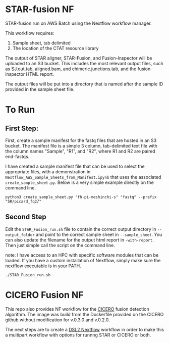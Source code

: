 # STAR-fusion NF

 STAR-fusion run on AWS Batch using the Nextflow workflow manager.

 This workflow requires:
  1. Sample sheet, tab delimited
  2. The location of the CTAT resource library

The output of STAR aligner, STAR-Fusion, and Fusion-Inspector will be uploaded to an S3 bucket. This includes the most relevant output files, such as SJ.out.tab, aligned.bam, and chimeric.junctions.tab, and the fusion inspector HTML report.

The output files will be put into a directory that is named after the sample ID provided in the sample sheet file.  

# To Run

## First Step:

First, create a sample manifest for the fastq files that are hosted in an S3 bucket. The manifest file is a simple 3 column, tab-delimited text file with the column names "Sample", "R1", and "R2", where R1 and R2 are paired end-fastqs.

I have created a sample manifest file that can be used to select the appropriate files, with a demonstration in `Nextflow_AWS_Sample_Sheets_from_Manifest.ipynb` that uses the associated `create_sample_sheet.py`. Below is a very simple example directly on the command line.

```
python3 create_sample_sheet.py "fh-pi-meshinchi-s" "fastq" --prefix "SR/picard_fq2/"
```

## Second Step

Edit the `STAR_Fusion_run.sh` file to contain the correct output directory in `--output_folder` and point to the correct sample sheet in `--sample_sheet`. You can also update the filename for the output html report in `-with-report`. Then just simple call the script on the command line.

note: I have access to an HPC with specific software modules that can be loaded. If you have a custom installation of Nextflow, simply make sure the nextflow executable is in your PATH.

```
./STAR_Fusion_run.sh
```

# CICERO Fusion NF

This repo also provides NF workflow for the [CICERO](https://github.com/stjude/CICERO) fusion detection algorithm. The image was build from the Dockerfile provided on the CICERO github without modification for v.0.3.0 and v.0.2.0.  

The next steps are to create a [DSL2 Nextflow](https://www.nextflow.io/docs/latest/dsl2.html) workflow in order to make this a multipart workflow with options for runnng STAR or CICERO or both.
